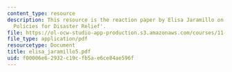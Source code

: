 ```yaml
---
content_type: resource
description: This resource is the reaction paper by Elisa Jaramillo on the topic 'US
  Policies for Disaster Relief'.
file: https://ol-ocw-studio-app-production.s3.amazonaws.com/courses/11-941-disaster-vulnerability-and-resilience-spring-2005/f00006e62932c19cfb5ae6ce84ae596f_elisa_jaramillo5.pdf
file_type: application/pdf
resourcetype: Document
title: elisa_jaramillo5.pdf
uid: f00006e6-2932-c19c-fb5a-e6ce84ae596f
---
```

